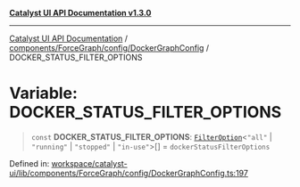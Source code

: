 [**Catalyst UI API Documentation v1.3.0**](../../../../../README.md)

---

[Catalyst UI API Documentation](../../../../../README.md) / [components/ForceGraph/config/DockerGraphConfig](../README.md) / DOCKER_STATUS_FILTER_OPTIONS

# Variable: DOCKER_STATUS_FILTER_OPTIONS

> `const` **DOCKER_STATUS_FILTER_OPTIONS**: [`FilterOption`](../../types/interfaces/FilterOption.md)\<`"all"` \| `"running"` \| `"stopped"` \| `"in-use"`\>[] = `dockerStatusFilterOptions`

Defined in: [workspace/catalyst-ui/lib/components/ForceGraph/config/DockerGraphConfig.ts:197](https://github.com/TheBranchDriftCatalyst/catalyst-ui/blob/main/lib/components/ForceGraph/config/DockerGraphConfig.ts#L197)

